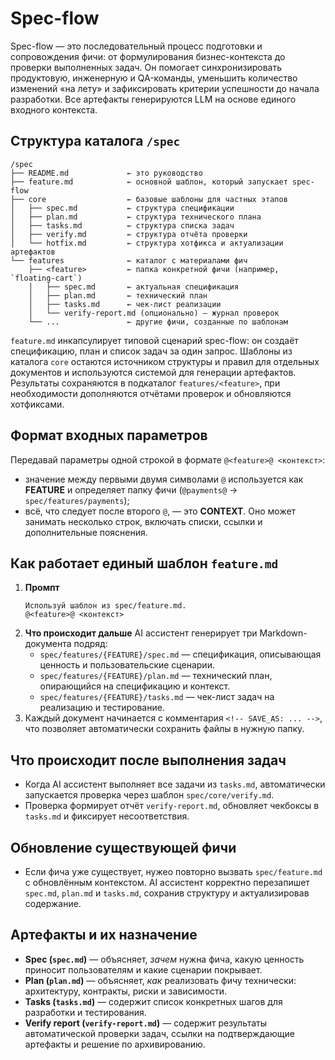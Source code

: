 # Spec-flow

Spec-flow — это последовательный процесс подготовки и сопровождения фичи: от формулирования бизнес-контекста до проверки выполненных задач. Он помогает синхронизировать продуктовую, инженерную и QA-команды, уменьшить количество изменений «на лету» и зафиксировать критерии успешности до начала разработки. Все артефакты генерируются LLM на основе единого входного контекста.

## Структура каталога `/spec`

```
/spec
├── README.md             ← это руководство
├── feature.md            ← основной шаблон, который запускает spec-flow
├── core                  ← базовые шаблоны для частных этапов
│   ├── spec.md           ← структура спецификации
│   ├── plan.md           ← структура технического плана
│   ├── tasks.md          ← структура списка задач
│   ├── verify.md         ← структура отчёта проверки
│   └── hotfix.md         ← структура хотфикса и актуализации артефактов
└── features              ← каталог с материалами фич
    ├── <feature>         ← папка конкретной фичи (например, `floating-cart`)
    │   ├── spec.md       ← актуальная спецификация
    │   ├── plan.md       ← технический план
    │   ├── tasks.md      ← чек-лист реализации
    │   └── verify-report.md (опционально) — журнал проверок
    └── ...               ← другие фичи, созданные по шаблонам
```

`feature.md` инкапсулирует типовой сценарий spec-flow: он создаёт спецификацию, план и список задач за один запрос. Шаблоны из каталога `core` остаются источником структуры и правил для отдельных документов и используются системой для генерации артефактов. Результаты сохраняются в подкаталог `features/<feature>`, при необходимости дополняются отчётами проверок и обновляются хотфиксами.

## Формат входных параметров

Передавай параметры одной строкой в формате `@<feature>@ <контекст>`:

- значение между первыми двумя символами `@` используется как **FEATURE** и определяет папку фичи (`@payments@` → `spec/features/payments`);
- всё, что следует после второго `@`, — это **CONTEXT**. Оно может занимать несколько строк, включать списки, ссылки и дополнительные пояснения.

## Как работает единый шаблон `feature.md`

1. **Промпт**
   ```
   Используй шаблон из spec/feature.md.
   @<feature>@ <контекст>
   ```
2. **Что происходит дальше**
   AI ассистент генерирует три Markdown-документа подряд:
   - `spec/features/{FEATURE}/spec.md` — спецификация, описывающая ценность и пользовательские сценарии.
   - `spec/features/{FEATURE}/plan.md` — технический план, опирающийся на спецификацию и контекст.
   - `spec/features/{FEATURE}/tasks.md` — чек-лист задач на реализацию и тестирование.
3. Каждый документ начинается с комментария `<!-- SAVE_AS: ... -->`, что позволяет автоматически сохранить файлы в нужную папку.

## Что происходит после выполнения задач

- Когда AI ассистент выполняет все задачи из `tasks.md`, автоматически запускается проверка через шаблон `spec/core/verify.md`.
- Проверка формирует отчёт `verify-report.md`, обновляет чекбоксы в `tasks.md` и фиксирует несоответствия.

## Обновление существующей фичи

- Если фича уже существует, нужео повторно вызвать `spec/feature.md` с обновлённым контекстом. AI ассистент корректно перезапишет `spec.md`, `plan.md` и `tasks.md`, сохранив структуру и актуализировав содержание.

## Артефакты и их назначение

- **Spec (`spec.md`)** — объясняет, _зачем_ нужна фича, какую ценность приносит пользователям и какие сценарии покрывает.
- **Plan (`plan.md`)** — объясняет, _как_ реализовать фичу технически: архитектуру, контракты, риски и зависимости.
- **Tasks (`tasks.md`)** — содержит список конкретных шагов для разработки и тестирования.
- **Verify report (`verify-report.md`)** — содержит результаты автоматической проверки задач, ссылки на подтверждающие артефакты и решение по архивированию.
